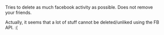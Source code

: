 Tries to delete as much facebook activity as possible.
Does not remove your friends.

Actually, it seems that a lot of stuff cannot be deleted/unliked using
the FB API. :(
